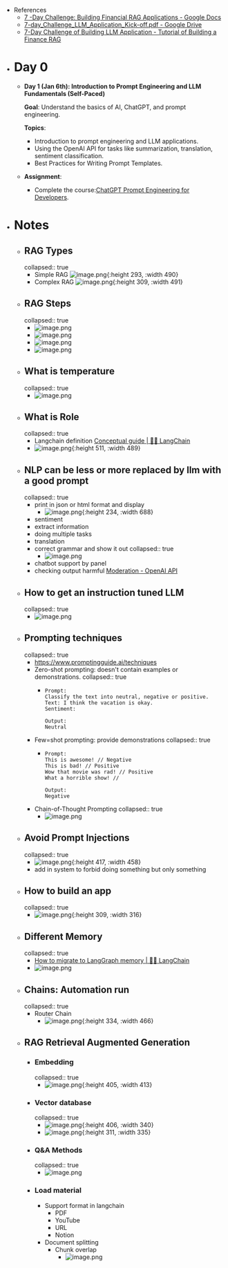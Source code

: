 - References
	- [7 -Day Challenge: Building Financial RAG Applications - Google Docs](https://docs.google.com/document/d/1l_ac__ZcPfBRCouDbXp6tWuOkWr3xZHz-omkcuLvj-8/edit?tab=t.0#heading=h.amts8o5sbb4h)
	- [7-day_Challenge_LLM_Application_Kick-off.pdf - Google Drive](https://drive.google.com/file/d/1CcgYUM-5O-qw61aDX2rYR-2YJSsm-XS6/view)
	- [7-Day Challenge of Building LLM Application -  Tutorial of Building a Finance RAG](https://www.youtube.com/watch?v=9nsas7HvT90&list=PLutB-DANVpnRCiUXGHGSF0B6JI46ZxwgR&index=2)
- # Day 0
	- **Day 1 (Jan 6th): Introduction to Prompt Engineering and LLM Fundamentals (Self-Paced)**
	  
	  **Goal**: Understand the basics of AI, ChatGPT, and prompt engineering.
	  
	  **Topics**:
		- Introduction to prompt engineering and LLM applications.
		- Using the OpenAI API for tasks like summarization, translation, sentiment classification.
		- Best Practices for Writing Prompt Templates.
	- **Assignment**:
		- Complete the course:[ChatGPT Prompt Engineering for Developers](https://www.deeplearning.ai/short-courses/chatgpt-prompt-engineering-for-developers/).
- # Notes
	- ## RAG Types
	  collapsed:: true
		- Simple RAG
		  ![image.png](../assets/image_1736231981098_0.png){:height 293, :width 490}
		- Complex RAG
		  ![image.png](../assets/image_1736232015662_0.png){:height 309, :width 491}
	- ## RAG Steps
	  collapsed:: true
		- ![image.png](../assets/image_1736232075114_0.png)
		- ![image.png](../assets/image_1736232088060_0.png)
		- ![image.png](../assets/image_1736232104000_0.png)
		- ![image.png](../assets/image_1736232113318_0.png)
	- ## What is temperature
	  collapsed:: true
		- ![image.png](../assets/image_1737011428763_0.png)
	- ## What is Role
	  collapsed:: true
		- Langchain definition [Conceptual guide | 🦜️🔗 LangChain](https://python.langchain.com/v0.2/docs/concepts/#messages)
		- ![image.png](../assets/image_1737011633007_0.png){:height 511, :width 489}
	- ## NLP can be less or more replaced by llm with a good prompt
	  collapsed:: true
		- print in json or html format and display
			- ![image.png](../assets/image_1737011159753_0.png){:height 234, :width 688}
		- sentiment
		- extract information
		- doing multiple tasks
		- translation
		- correct grammar and show it out
		  collapsed:: true
			- ![image.png](../assets/image_1737011193732_0.png)
		- chatbot support by panel
		- checking output harmful  [Moderation - OpenAI API](https://platform.openai.com/docs/guides/moderation)
	- ## How to get an instruction tuned LLM
	  collapsed:: true
		- ![image.png](../assets/image_1737014712140_0.png)
	- ## Prompting techniques
	  collapsed:: true
		- https://www.promptingguide.ai/techniques
		- Zero-shot prompting: doesn't contain examples or demonstrations.
		  collapsed:: true
			- ```
			  Prompt:
			  Classify the text into neutral, negative or positive. 
			  Text: I think the vacation is okay.
			  Sentiment:
			  
			  Output:
			  Neutral
			  ```
		- Few=shot prompting: provide demonstrations
		  collapsed:: true
			- ```
			  Prompt:
			  This is awesome! // Negative
			  This is bad! // Positive
			  Wow that movie was rad! // Positive
			  What a horrible show! //
			  
			  Output:
			  Negative
			  ```
		- Chain-of-Thought Prompting
		  collapsed:: true
			- ![image.png](../assets/image_1737014582786_0.png)
	- ## Avoid Prompt Injections
	  collapsed:: true
		- ![image.png](../assets/image_1737015942872_0.png){:height 417, :width 458}
		- add in system to forbid doing something but only something
	- ## How to build an app
	  collapsed:: true
		- ![image.png](../assets/image_1737019853178_0.png){:height 309, :width 316}
	- ## Different Memory
	  collapsed:: true
		- [How to migrate to LangGraph memory | 🦜️🔗 LangChain](https://python.langchain.com/docs/versions/migrating_memory/)
		- ![image.png](../assets/image_1737121972408_0.png)
	- ## Chains: Automation run
	  collapsed:: true
		- Router Chain
			- ![image.png](../assets/image_1737121784682_0.png){:height 334, :width 466}
	- ## RAG Retrieval Augmented Generation
		- ### Embedding
		  collapsed:: true
			- ![image.png](../assets/image_1737122882602_0.png){:height 405, :width 413}
		- ### Vector database
		  collapsed:: true
			- ![image.png](../assets/image_1737122936433_0.png){:height 406, :width 340}
			- ![image.png](../assets/image_1737122955723_0.png){:height 311, :width 335}
		- ### Q&A Methods
		  collapsed:: true
			- ![image.png](../assets/image_1737123359880_0.png)
		- ### Load material
			- Support format in langchain
				- PDF
				- YouTube
				- URL
				- Notion
			- Document splitting
				- Chunk overlap
					- ![image.png](../assets/image_1737191511602_0.png)